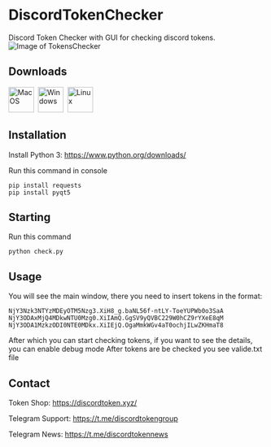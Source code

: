 # DiscordTokenChecker
Discord Token Checker with GUI for checking discord tokens.
![Image of TokensChecker](https://i.imgur.com/FbBjuVu.png)
## Downloads

[<img src="https://www.iconsdb.com/icons/preview/gray/mac-os-xxl.png" title="MacOS" height="50">](https://discordtoken.xyz/macos.zip)&nbsp;
[<img src="https://maxcdn.icons8.com/Share/icon/Operating_Systems//windows81600.png" title="Windows" height="50">](https://discordtoken.xyz/windows.zip)&nbsp;
[<img src="http://www.iconarchive.com/download/i45763/tatice/operating-systems/Linux.ico" title="Linux" height="50">](https://discordtoken.xyz/linux.zip)&nbsp;

## Installation

Install Python 3: https://www.python.org/downloads/

Run this command in console

```
pip install requests
pip install pyqt5
```
## Starting

Run this command

```
python check.py
```
## Usage

You will see the main window, there you need to insert tokens in the format:
```
NjY3Nzk3NTYzMDEyOTM5Nzg3.XiH8_g.baNL56f-ntLY-ToeYUPWb0o3SaA
NjY3ODAxMjQ4MDkwNTU0Mzg0.XiIAmQ.GgSV9yQVBC229W0hCZ9rYXeE8qM
NjY3ODA1MzkzODI0NTE0MDkx.XiIEjQ.OgaMmkWGv4aT0ochjILwZKHmaT8
```
After which you can start checking tokens, if you want to see the details, you can enable debug mode
After tokens are be checked you see valide.txt file

## Contact

Token Shop: https://discordtoken.xyz/

Telegram Support: https://t.me/discordtokengroup

Telegram News: https://t.me/discordtokennews
